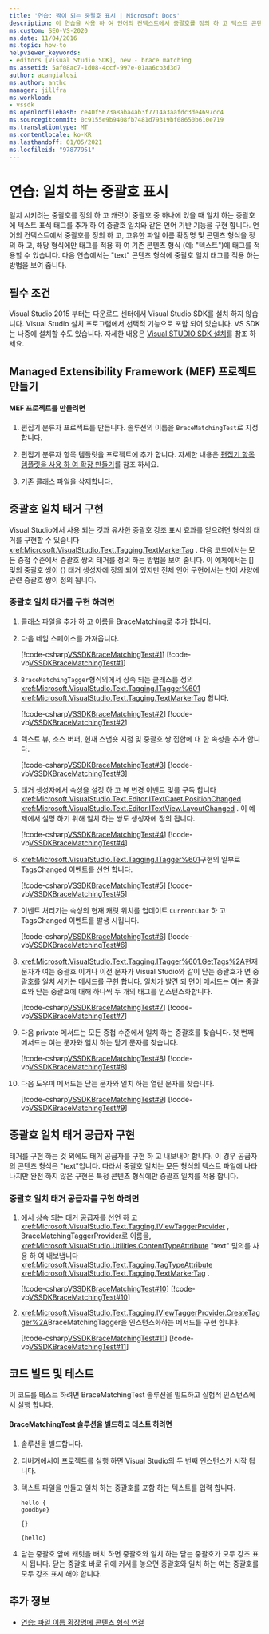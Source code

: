 ```yaml
---
title: '연습: 짝이 되는 중괄호 표시 | Microsoft Docs'
description: 이 연습을 사용 하 여 언어의 컨텍스트에서 중괄호를 정의 하 고 텍스트 콘텐츠 형식에 중괄호 일치 태그를 적용 하는 방법에 대해 알아봅니다.
ms.custom: SEO-VS-2020
ms.date: 11/04/2016
ms.topic: how-to
helpviewer_keywords:
- editors [Visual Studio SDK], new - brace matching
ms.assetid: 5af08ac7-1d08-4ccf-997e-01aa6cb3d3d7
author: acangialosi
ms.author: anthc
manager: jillfra
ms.workload:
- vssdk
ms.openlocfilehash: ce40f5673a8aba4ab3f7714a3aafdc3de4697cc4
ms.sourcegitcommit: 0c9155e9b9408fb7481d79319bf08650b610e719
ms.translationtype: MT
ms.contentlocale: ko-KR
ms.lasthandoff: 01/05/2021
ms.locfileid: "97877951"
---
```

# <a name="walkthrough-display-matching-braces"></a>연습: 일치 하는 중괄호 표시
일치 시키려는 중괄호를 정의 하 고 캐럿이 중괄호 중 하나에 있을 때 일치 하는 중괄호에 텍스트 표식 태그를 추가 하 여 중괄호 일치와 같은 언어 기반 기능을 구현 합니다. 언어의 컨텍스트에서 중괄호를 정의 하 고, 고유한 파일 이름 확장명 및 콘텐츠 형식을 정의 하 고, 해당 형식에만 태그를 적용 하 여 기존 콘텐츠 형식 (예: "텍스트")에 태그를 적용할 수 있습니다. 다음 연습에서는 "text" 콘텐츠 형식에 중괄호 일치 태그를 적용 하는 방법을 보여 줍니다.

## <a name="prerequisites"></a>필수 조건
 Visual Studio 2015 부터는 다운로드 센터에서 Visual Studio SDK를 설치 하지 않습니다. Visual Studio 설치 프로그램에서 선택적 기능으로 포함 되어 있습니다. VS SDK는 나중에 설치할 수도 있습니다. 자세한 내용은 [Visual STUDIO SDK 설치](../extensibility/installing-the-visual-studio-sdk.md)를 참조 하세요.

## <a name="create-a-managed-extensibility-framework-mef-project"></a>Managed Extensibility Framework (MEF) 프로젝트 만들기

#### <a name="to-create-a-mef-project"></a>MEF 프로젝트를 만들려면

1. 편집기 분류자 프로젝트를 만듭니다. 솔루션의 이름을 `BraceMatchingTest`로 지정합니다.

2. 편집기 분류자 항목 템플릿을 프로젝트에 추가 합니다. 자세한 내용은 [편집기 항목 템플릿을 사용 하 여 확장 만들기](../extensibility/creating-an-extension-with-an-editor-item-template.md)를 참조 하세요.

3. 기존 클래스 파일을 삭제합니다.

## <a name="implement-a-brace-matching-tagger"></a>중괄호 일치 태거 구현
 Visual Studio에서 사용 되는 것과 유사한 중괄호 강조 표시 효과를 얻으려면 형식의 태거를 구현할 수 있습니다 <xref:Microsoft.VisualStudio.Text.Tagging.TextMarkerTag> . 다음 코드에서는 모든 중첩 수준에서 중괄호 쌍의 태거를 정의 하는 방법을 보여 줍니다. 이 예제에서는 [] 및의 중괄호 쌍이 {} 태거 생성자에 정의 되어 있지만 전체 언어 구현에서는 언어 사양에 관련 중괄호 쌍이 정의 됩니다.

### <a name="to-implement-a-brace-matching-tagger"></a>중괄호 일치 태거를 구현 하려면

1. 클래스 파일을 추가 하 고 이름을 BraceMatching로 추가 합니다.

2. 다음 네임 스페이스를 가져옵니다.

     [!code-csharp[VSSDKBraceMatchingTest#1](../extensibility/codesnippet/CSharp/walkthrough-displaying-matching-braces_1.cs)]
     [!code-vb[VSSDKBraceMatchingTest#1](../extensibility/codesnippet/VisualBasic/walkthrough-displaying-matching-braces_1.vb)]

3. `BraceMatchingTagger`형식의에서 상속 되는 클래스를 정의 <xref:Microsoft.VisualStudio.Text.Tagging.ITagger%601> <xref:Microsoft.VisualStudio.Text.Tagging.TextMarkerTag> 합니다.

     [!code-csharp[VSSDKBraceMatchingTest#2](../extensibility/codesnippet/CSharp/walkthrough-displaying-matching-braces_2.cs)]
     [!code-vb[VSSDKBraceMatchingTest#2](../extensibility/codesnippet/VisualBasic/walkthrough-displaying-matching-braces_2.vb)]

4. 텍스트 뷰, 소스 버퍼, 현재 스냅숏 지점 및 중괄호 쌍 집합에 대 한 속성을 추가 합니다.

     [!code-csharp[VSSDKBraceMatchingTest#3](../extensibility/codesnippet/CSharp/walkthrough-displaying-matching-braces_3.cs)]
     [!code-vb[VSSDKBraceMatchingTest#3](../extensibility/codesnippet/VisualBasic/walkthrough-displaying-matching-braces_3.vb)]

5. 태거 생성자에서 속성을 설정 하 고 뷰 변경 이벤트 및를 구독 합니다 <xref:Microsoft.VisualStudio.Text.Editor.ITextCaret.PositionChanged> <xref:Microsoft.VisualStudio.Text.Editor.ITextView.LayoutChanged> . 이 예제에서 설명 하기 위해 일치 하는 쌍도 생성자에 정의 됩니다.

     [!code-csharp[VSSDKBraceMatchingTest#4](../extensibility/codesnippet/CSharp/walkthrough-displaying-matching-braces_4.cs)]
     [!code-vb[VSSDKBraceMatchingTest#4](../extensibility/codesnippet/VisualBasic/walkthrough-displaying-matching-braces_4.vb)]

6. <xref:Microsoft.VisualStudio.Text.Tagging.ITagger%601>구현의 일부로 TagsChanged 이벤트를 선언 합니다.

     [!code-csharp[VSSDKBraceMatchingTest#5](../extensibility/codesnippet/CSharp/walkthrough-displaying-matching-braces_5.cs)]
     [!code-vb[VSSDKBraceMatchingTest#5](../extensibility/codesnippet/VisualBasic/walkthrough-displaying-matching-braces_5.vb)]

7. 이벤트 처리기는 속성의 현재 캐럿 위치를 업데이트 `CurrentChar` 하 고 TagsChanged 이벤트를 발생 시킵니다.

     [!code-csharp[VSSDKBraceMatchingTest#6](../extensibility/codesnippet/CSharp/walkthrough-displaying-matching-braces_6.cs)]
     [!code-vb[VSSDKBraceMatchingTest#6](../extensibility/codesnippet/VisualBasic/walkthrough-displaying-matching-braces_6.vb)]

8. <xref:Microsoft.VisualStudio.Text.Tagging.ITagger%601.GetTags%2A>현재 문자가 여는 중괄호 이거나 이전 문자가 Visual Studio와 같이 닫는 중괄호가 면 중괄호를 일치 시키는 메서드를 구현 합니다. 일치가 발견 되 면이 메서드는 여는 중괄호와 닫는 중괄호에 대해 하나씩 두 개의 태그를 인스턴스화합니다.

     [!code-csharp[VSSDKBraceMatchingTest#7](../extensibility/codesnippet/CSharp/walkthrough-displaying-matching-braces_7.cs)]
     [!code-vb[VSSDKBraceMatchingTest#7](../extensibility/codesnippet/VisualBasic/walkthrough-displaying-matching-braces_7.vb)]

9. 다음 private 메서드는 모든 중첩 수준에서 일치 하는 중괄호를 찾습니다. 첫 번째 메서드는 여는 문자와 일치 하는 닫기 문자를 찾습니다.

     [!code-csharp[VSSDKBraceMatchingTest#8](../extensibility/codesnippet/CSharp/walkthrough-displaying-matching-braces_8.cs)]
     [!code-vb[VSSDKBraceMatchingTest#8](../extensibility/codesnippet/VisualBasic/walkthrough-displaying-matching-braces_8.vb)]

10. 다음 도우미 메서드는 닫는 문자와 일치 하는 열린 문자를 찾습니다.

     [!code-csharp[VSSDKBraceMatchingTest#9](../extensibility/codesnippet/CSharp/walkthrough-displaying-matching-braces_9.cs)]
     [!code-vb[VSSDKBraceMatchingTest#9](../extensibility/codesnippet/VisualBasic/walkthrough-displaying-matching-braces_9.vb)]

## <a name="implement-a-brace-matching-tagger-provider"></a>중괄호 일치 태거 공급자 구현
 태거를 구현 하는 것 외에도 태거 공급자를 구현 하 고 내보내야 합니다. 이 경우 공급자의 콘텐츠 형식은 "text"입니다. 따라서 중괄호 일치는 모든 형식의 텍스트 파일에 나타나지만 완전 하지 않은 구현은 특정 콘텐츠 형식에만 중괄호 일치를 적용 합니다.

### <a name="to-implement-a-brace-matching-tagger-provider"></a>중괄호 일치 태거 공급자를 구현 하려면

1. 에서 상속 되는 태거 공급자를 선언 하 고 <xref:Microsoft.VisualStudio.Text.Tagging.IViewTaggerProvider> , BraceMatchingTaggerProvider로 이름을, <xref:Microsoft.VisualStudio.Utilities.ContentTypeAttribute> "text" 및의를 사용 하 여 내보냅니다 <xref:Microsoft.VisualStudio.Text.Tagging.TagTypeAttribute> <xref:Microsoft.VisualStudio.Text.Tagging.TextMarkerTag> .

     [!code-csharp[VSSDKBraceMatchingTest#10](../extensibility/codesnippet/CSharp/walkthrough-displaying-matching-braces_10.cs)]
     [!code-vb[VSSDKBraceMatchingTest#10](../extensibility/codesnippet/VisualBasic/walkthrough-displaying-matching-braces_10.vb)]

2. <xref:Microsoft.VisualStudio.Text.Tagging.IViewTaggerProvider.CreateTagger%2A>BraceMatchingTagger을 인스턴스화하는 메서드를 구현 합니다.

     [!code-csharp[VSSDKBraceMatchingTest#11](../extensibility/codesnippet/CSharp/walkthrough-displaying-matching-braces_11.cs)]
     [!code-vb[VSSDKBraceMatchingTest#11](../extensibility/codesnippet/VisualBasic/walkthrough-displaying-matching-braces_11.vb)]

## <a name="build-and-test-the-code"></a>코드 빌드 및 테스트
 이 코드를 테스트 하려면 BraceMatchingTest 솔루션을 빌드하고 실험적 인스턴스에서 실행 합니다.

#### <a name="to-build-and-test-bracematchingtest-solution"></a>BraceMatchingTest 솔루션을 빌드하고 테스트 하려면

1. 솔루션을 빌드합니다.

2. 디버거에서이 프로젝트를 실행 하면 Visual Studio의 두 번째 인스턴스가 시작 됩니다.

3. 텍스트 파일을 만들고 일치 하는 중괄호를 포함 하는 텍스트를 입력 합니다.

    ```
    hello {
    goodbye}

    {}

    {hello}
    ```

4. 닫는 중괄호 앞에 캐럿을 배치 하면 중괄호와 일치 하는 닫는 중괄호가 모두 강조 표시 됩니다. 닫는 중괄호 바로 뒤에 커서를 놓으면 중괄호와 일치 하는 여는 중괄호를 모두 강조 표시 해야 합니다.

## <a name="see-also"></a>추가 정보
- [연습: 파일 이름 확장명에 콘텐츠 형식 연결](../extensibility/walkthrough-linking-a-content-type-to-a-file-name-extension.md)
